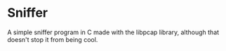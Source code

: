# Sniffer
A simple sniffer program in C made with the libpcap library,
although that doesn't stop it from being cool.
